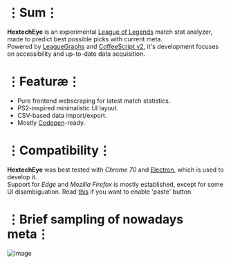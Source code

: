 # ⋮Sum⋮
__HextechEye__ is an experimental [League of Legends](https://ru.leagueoflegends.com) match stat analyzer, made to predict best possible picks with current meta.  
Powered by [LeagueGraphs](http://www.leagueofgraphs.com) and [CoffeeScript v2](https://coffeescript.org/), it's development focuses on accessibility and up-to-date data acquisition.

# ⋮Featuræ⋮
* Pure frontend webscraping for latest match statistics.
* PS2-inspired minimalistic UI layout.
* CSV-based data import/export.
* Mostly [Codepen](http://codepen.io)-ready.

# ⋮Compatibility⋮
__HextechEye__  was best tested with _Chrome 70_ and [Electron](https://electronjs.org/), which is used to develop it.  
Support for _Edge_ and _Mozilla Firefox_ is mostly established, except for some UI disambiguation.
Read [this](http://kb.mozillazine.org/Granting_JavaScript_access_to_the_clipboard) if you want to enable 'paste' button.

# ⋮Brief sampling of nowadays meta⋮
![image](https://user-images.githubusercontent.com/8768470/49169430-c8651f80-f34a-11e8-932b-bf36f0af7c4a.png)
